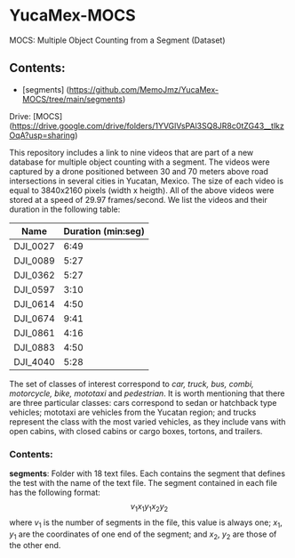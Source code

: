 # YucaMex-MOCS
MOCS: Multiple Object Counting from a Segment (Dataset)

## Contents:
- [segments] (https://github.com/MemoJmz/YucaMex-MOCS/tree/main/segments)

Drive: [MOCS] (https://drive.google.com/drive/folders/1YVGlVsPAl3SQ8JR8c0tZG43__tlkzOqA?usp=sharing)

This repository includes a link to nine videos that are part of a new database for multiple object counting with a segment. The videos were captured by a drone positioned between 30 and 70 meters above road intersections in several cities in Yucatan, Mexico. The size of each video is equal to 3840x2160 pixels (width x heigth). All of the above videos were stored at a speed of 29.97 frames/second. We list the videos and their duration in the following table:

| **Name** | **Duration (min:seg)** |
|----------|--------------|
| DJI_0027 |     6:49     |
| DJI_0089 |     5:27     |
| DJI_0362 |     5:27     |
| DJI_0597 |     3:10     |
| DJI_0614 |     4:50     |
| DJI_0674 |     9:41     |
| DJI_0861 |     4:16     |
| DJI_0883 |     4:50     |
| DJI_4040 |     5:28     |
  
The set of classes of interest correspond to *car, truck, bus, combi, motorcycle, bike, mototaxi* and *pedestrian*. It is worth mentioning that there are three particular classes: cars correspond to sedan or hatchback type vehicles; mototaxi are vehicles from the Yucatan region; and trucks represent the class with the most varied vehicles, as they include vans with open cabins, with closed cabins or cargo boxes, tortons, and trailers.

### Contents:

**segments**: Folder with 18 text files. Each contains the segment that defines the test with the name of the text file. The segment contained in each file has the following format:
$$
v_1
x_1 y_1
x_2 y_2
$$
where $v_1$ is the number of segments in the file, this value is always one; $x_1$, $y_1$ are the coordinates of one end of the segment; and $x_2$, $y_2$ are those of the other end.
